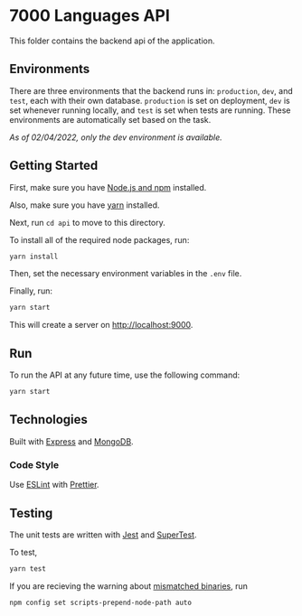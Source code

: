 # 7000 Languages API

This folder contains the backend api of the application.

## Environments

There are three environments that the backend runs in: `production`, `dev`, and `test`, each with their own database. `production` is set on deployment, `dev` is set whenever running locally, and `test` is set when tests are running. These environments are automatically set based on the task.

_As of 02/04/2022, only the dev environment is available._

## Getting Started

First, make sure you have [Node.js and npm](https://docs.npmjs.com/downloading-and-installing-node-js-and-npm) installed.

Also, make sure you have [yarn](https://classic.yarnpkg.com/lang/en/docs/install/#mac-stable) installed.

Next, run `cd api` to move to this directory.

To install all of the required node packages, run:

```bash
yarn install
```

Then, set the necessary environment variables in the `.env` file. 

Finally, run:

```bash
yarn start
```
This will create a server on [http://localhost:9000](http://localhost:9000).

## Run

To run the API at any future time, use the following command:

```bash
yarn start
```

## Technologies

Built with [Express](https://expressjs.com/) and [MongoDB](https://www.mongodb.com/).

### Code Style

Use [ESLint](https://eslint.org) with [Prettier](https://prettier.io/).

## Testing

The unit tests are written with [Jest](https://jestjs.io/) and [SuperTest](https://github.com/visionmedia/supertest).

To test,

```bash
yarn test
```

If you are recieving the warning about [mismatched binaries](https://github.com/nodenv/nodenv/wiki/FAQ#npm-warning-about-mismatched-binaries), run

```bash
npm config set scripts-prepend-node-path auto
```
